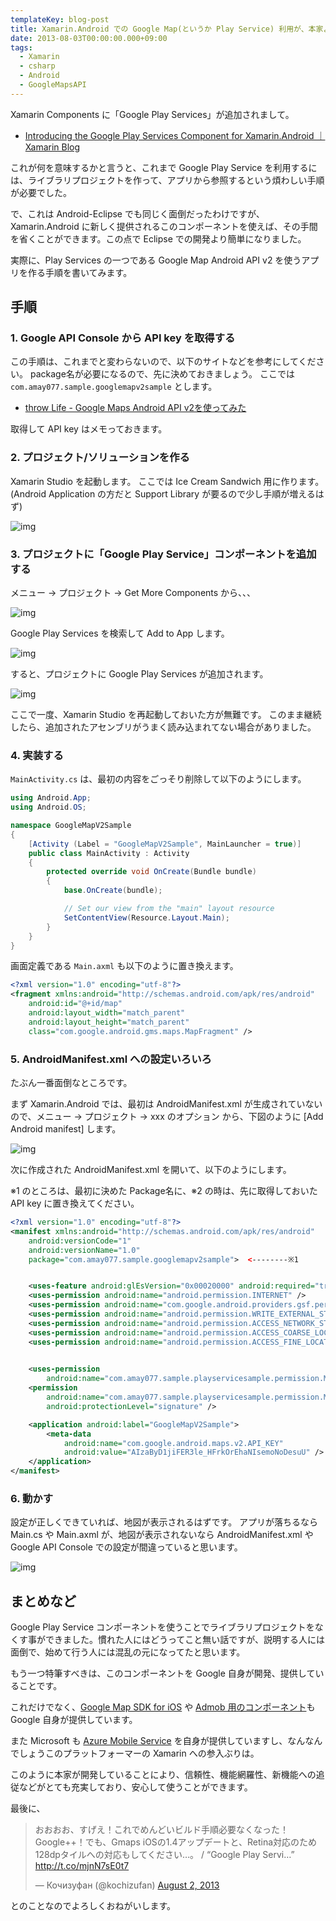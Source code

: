 ```yaml
---
templateKey: blog-post
title: Xamarin.Android での Google Map(というか Play Service) 利用が、本家より簡単になった件
date: 2013-08-03T00:00:00.000+09:00
tags:
  - Xamarin
  - csharp
  - Android
  - GoogleMapsAPI
---
```

Xamarin Components に「Google Play Services」が追加されまして。
<!--more-->
* [Introducing the Google Play Services Component for Xamarin.Android ｜ Xamarin Blog](http://blog.xamarin.com/introducing-the-google-play-services-component-for-xamarin-android/)

これが何を意味するかと言うと、これまで Google Play Service を利用するには、ライブラリプロジェクトを作って、アプリから参照するという煩わしい手順が必要でした。

で、これは Android-Eclipse でも同じく面倒だったわけですが、Xamarin.Android  に新しく提供されるこのコンポーネントを使えば、その手間を省くことができます。この点で Eclipse での開発より簡単になりました。

実際に、Play Services の一つである Google Map Android API v2 を使うアプリを作る手順を書いてみます。

## 手順

### 1. Google API Console から API key を取得する

この手順は、これまでと変わらないので、以下のサイトなどを参考にしてください。
package名が必要になるので、先に決めておきましょう。
ここでは ``com.amay077.sample.googlemapv2sample`` とします。

* [throw Life - Google Maps Android API v2を使ってみた](http://www.adamrocker.com/blog/334/google-maps-android-api-v2.html)

取得して API key はメモっておきます。

### 2. プロジェクト/ソリューションを作る

Xamarin Studio を起動します。
ここでは Ice Cream Sandwich 用に作ります。(Android Application の方だと Support Library が要るので少し手順が増えるはず)

![img](/img/posts/gmapv2_from_xamarin_component_01.png)

### 3. プロジェクトに「Google Play Service」コンポーネントを追加する

メニュー → プロジェクト → Get More Components から、、、

![img](/img/posts/gmapv2_from_xamarin_component_03.png)

Google Play Services を検索して Add to App します。

![img](/img/posts/gmapv2_from_xamarin_component_04.png)

すると、プロジェクトに Google Play Services が追加されます。

![img](/img/posts/gmapv2_from_xamarin_component_05.png)

ここで一度、Xamarin Studio を再起動しておいた方が無難です。
このまま継続したら、追加されたアセンブリがうまく読み込まれてない場合がありました。

### 4. 実装する

``MainActivity.cs`` は、最初の内容をごっそり削除して以下のようにします。

```csharp MainActivity.cs
using Android.App;
using Android.OS;

namespace GoogleMapV2Sample
{
    [Activity (Label = "GoogleMapV2Sample", MainLauncher = true)]
    public class MainActivity : Activity
    {
        protected override void OnCreate(Bundle bundle)
        {
            base.OnCreate(bundle);

            // Set our view from the "main" layout resource
            SetContentView(Resource.Layout.Main);
        }
    }
}
```

画面定義である ``Main.axml`` も以下のように置き換えます。

```xml Resources/layout/Main.axml
<?xml version="1.0" encoding="utf-8"?>
<fragment xmlns:android="http://schemas.android.com/apk/res/android"
    android:id="@+id/map"
    android:layout_width="match_parent"
    android:layout_height="match_parent"
    class="com.google.android.gms.maps.MapFragment" />
```

### 5. AndroidManifest.xml への設定いろいろ

たぶん一番面倒なところです。

まず Xamarin.Android では、最初は AndroidManifest.xml が生成されていないので、メニュー → プロジェクト → xxx のオプション から、下図のように [Add Android manifest] します。

![img](/img/posts/gmapv2_from_xamarin_component_06.png)

次に作成された AndroidManifest.xml を開いて、以下のようにします。

※1 のところは、最初に決めた Package名に、※2 の時は、先に取得しておいた API key に置き換えてください。

```xml Properties/AndroidManifest.xml
<?xml version="1.0" encoding="utf-8"?>
<manifest xmlns:android="http://schemas.android.com/apk/res/android" 
	android:versionCode="1" 
	android:versionName="1.0" 
	package="com.amay077.sample.googlemapv2sample">  <--------※1


	<uses-feature android:glEsVersion="0x00020000" android:required="true" />
	<uses-permission android:name="android.permission.INTERNET" />
	<uses-permission android:name="com.google.android.providers.gsf.permission.READ_GSERVICES" />
	<uses-permission android:name="android.permission.WRITE_EXTERNAL_STORAGE" />
	<uses-permission android:name="android.permission.ACCESS_NETWORK_STATE" />
	<uses-permission android:name="android.permission.ACCESS_COARSE_LOCATION" />
	<uses-permission android:name="android.permission.ACCESS_FINE_LOCATION" />

   
	<uses-permission 
		android:name="com.amay077.sample.playservicesample.permission.MAPS_RECEIVE" />   <--------※1
	<permission 
		android:name="com.amay077.sample.playservicesample.permission.MAPS_RECEIVE"   <--------※1
		android:protectionLevel="signature" />

	<application android:label="GoogleMapV2Sample">
		<meta-data 
			android:name="com.google.android.maps.v2.API_KEY" 
			android:value="AIzaByD1jiFER3le_HFrkOrEhaNIsemoNoDesuU" />  <--------※2
	</application>
</manifest>
```

### 6. 動かす

設定が正しくできていれば、地図が表示されるはずです。
アプリが落ちるなら Main.cs や Main.axml が、地図が表示されないなら AndroidManifest.xml や Google API Console での設定が間違っていると思います。

![img](/img/posts/gmapv2_from_xamarin_component_07.png)


## まとめなど

Google Play Service コンポーネントを使うことでライブラリプロジェクトをなくす事ができました。慣れた人にはどうってこと無い話ですが、説明する人には面倒で、始めて行う人には混乱の元になってたと思います。

もう一つ特筆すべきは、このコンポーネントを Google 自身が開発、提供していることです。

これだけでなく、[Google Map SDK for iOS](http://components.xamarin.com/view/googlemapsios/) や [Admob 用のコンポーネント](http://components.xamarin.com/view/googleadmob/)も Google 自身が提供しています。

また Microsoft も [Azure Mobile Service](http://components.xamarin.com/view/azure-mobile-services/) を自身が提供していますし、なんなんでしょうこのプラットフォーマーの Xamarin への参入ぶりは。

このように本家が開発していることにより、信頼性、機能網羅性、新機能への追従などがとても充実しており、安心して使うことができます。

最後に、

<blockquote class="twitter-tweet"><p>おおおお、すげえ！これでめんどいビルド手順必要なくなった！Google++！でも、Gmaps iOSの1.4アップデートと、Retina対応のため128dpタイルへの対応もしてください…。 / “Google Play Servi…” <a href="http://t.co/mjnN7sE0t7">http://t.co/mjnN7sE0t7</a></p>&mdash; Кочизуфан (@kochizufan) <a href="https://twitter.com/kochizufan/statuses/363116371351052290">August 2, 2013</a></blockquote>
<script async src="//platform.twitter.com/widgets.js" charset="utf-8"></script>

とのことなのでよろしくおねがいします。
